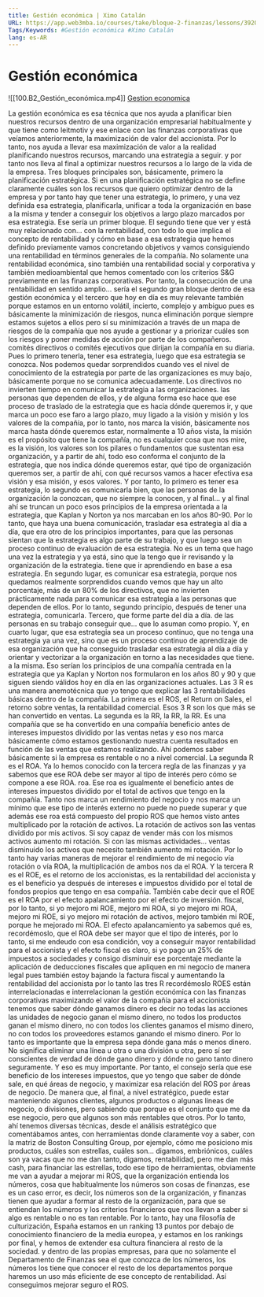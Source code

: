```yaml
---
title: Gestión económica | Ximo Catalán
URL: https://app.web3mba.io/courses/take/bloque-2-finanzas/lessons/39204411-4-1-gestion-economica-ximo-catalan
Tags/Keywords: #Gestión económica #Ximo Catalán
lang: es-AR
---
```

# Gestión económica
![[100.B2_Gestión_económica.mp4]]
[Gestion economica](https://app.web3mba.io?wvideo=1u7nowlbl7)

La gestión económica es esa técnica que nos ayuda a planificar bien nuestros recursos dentro de una organización empresarial habitualmente y que tiene como leitmotiv y ese enlace con las finanzas corporativas que veíamos anteriormente, la maximización de valor del accionista. Por lo tanto, nos ayuda a llevar esa maximización de valor a la realidad planificando nuestros recursos, marcando una estrategia a seguir. y por tanto nos lleva al final a optimizar nuestros recursos a lo largo de la vida de la empresa. Tres bloques principales son, básicamente, primero la planificación estratégica. Si en una planificación estratégica no se define claramente cuáles son los recursos que quiero optimizar dentro de la empresa y por tanto hay que tener una estrategia, lo primero, y una vez definida esa estrategia, planificarla, unificar a toda la organización en base a la misma y tender a conseguir los objetivos a largo plazo marcados por esa estrategia. Ese sería un primer bloque. El segundo tiene que ver y está muy relacionado con... con la rentabilidad, con todo lo que implica el concepto de rentabilidad y cómo en base a esa estrategia que hemos definido previamente vamos concretando objetivos y vamos consiguiendo una rentabilidad en términos generales de la compañía. No solamente una rentabilidad económica, sino también una rentabilidad social y corporativa y también medioambiental que hemos comentado con los criterios S&G previamente en las finanzas corporativas. Por tanto, la consecución de una rentabilidad en sentido amplio... sería el segundo gran bloque dentro de esa gestión económica y el tercero que hoy en día es muy relevante también porque estamos en un entorno volátil, incierto, complejo y ambiguo pues es básicamente la minimización de riesgos, nunca eliminación porque siempre estamos sujetos a ellos pero sí su minimización a través de un mapa de riesgos de la compañía que nos ayude a gestionar y a priorizar cuáles son los riesgos y poner medidas de acción por parte de los compañeros. comités directivos o comités ejecutivos que dirijan la compañía en su diaria. Pues lo primero tenerla, tener esa estrategia, luego que esa estrategia se conozca. Nos podemos quedar sorprendidos cuando ves el nivel de conocimiento de la estrategia por parte de las organizaciones es muy bajo, básicamente porque no se comunica adecuadamente. Los directivos no invierten tiempo en comunicar la estrategia a las organizaciones. las personas que dependen de ellos, y de alguna forma eso hace que ese proceso de traslado de la estrategia que es hacia dónde queremos ir, y que marca un poco ese faro a largo plazo, muy ligado a la visión y misión y los valores de la compañía, por lo tanto, nos marca la visión, básicamente nos marca hasta dónde queremos estar, normalmente a 10 años vista, la misión es el propósito que tiene la compañía, no es cualquier cosa que nos mire, es la visión, los valores son los pilares o fundamentos que sustentan esa organización, y a partir de ahí, todo eso conforma el conjunto de la estrategia, que nos indica dónde queremos estar, qué tipo de organización queremos ser, a partir de ahí, con qué recursos vamos a hacer efectiva esa visión y esa misión, y esos valores. Y por tanto, lo primero es tener esa estrategia, lo segundo es comunicarla bien, que las personas de la organización la conozcan, que no siempre la conocen, y al final... y al final ahí se truncan un poco esos principios de la empresa orientada a la estrategia, que Kaplan y Norton ya nos marcaban en los años 80-90. Por lo tanto, que haya una buena comunicación, trasladar esa estrategia al día a día, que era otro de los principios importantes, para que las personas sientan que la estrategia es algo parte de su trabajo, y que luego sea un proceso continuo de evaluación de esa estrategia. No es un tema que hago una vez la estrategia y ya está, sino que la tengo que ir revisando y la organización de la estrategia. tiene que ir aprendiendo en base a esa estrategia. En segundo lugar, es comunicar esa estrategia, porque nos quedamos realmente sorprendidos cuando vemos que hay un alto porcentaje, más de un 80% de los directivos, que no invierten prácticamente nada para comunicar esa estrategia a las personas que dependen de ellos. Por lo tanto, segundo principio, después de tener una estrategia, comunicarla. Tercero, que forme parte del día a día. de las personas en su trabajo conseguir que... que lo asuman como propio. Y, en cuarto lugar, que esa estrategia sea un proceso continuo, que no tenga una estrategia ya una vez, sino que es un proceso continuo de aprendizaje de esa organización que ha conseguido trasladar esa estrategia al día a día y orientar y vectorizar a la organización en torno a las necesidades que tiene. a la misma. Eso serían los principios de una compañía centrada en la estrategia que ya Kaplan y Norton nos formularon en los años 80 y 90 y que siguen siendo válidos hoy en día en las organizaciones actuales. Las 3 R es una manera anemotécnica que yo tengo que explicar las 3 rentabilidades básicas dentro de la compañía. La primera es el ROS, el Return on Sales, el retorno sobre ventas, la rentabilidad comercial. Esos 3 R son los que más se han convertido en ventas. La segunda es la RR, la RR, la RR. Es una compañía que se ha convertido en una compañía beneficio antes de intereses impuestos dividido por las ventas netas y eso nos marca básicamente cómo estamos gestionando nuestra cuenta resultados en función de las ventas que estamos realizando. Ahí podemos saber básicamente si la empresa es rentable o no a nivel comercial. La segunda R es el ROA. Ya lo hemos conocido con la tercera regla de las finanzas y ya sabemos que ese ROA debe ser mayor al tipo de interés pero cómo se compone a ese ROA. roa. Ese roa es igualmente el beneficio antes de intereses impuestos dividido por el total de activos que tengo en la compañía. Tanto nos marca un rendimiento del negocio y nos marca un mínimo que ese tipo de interés externo no puede no puede superar y que además ese roa está compuesto del propio ROS que hemos visto antes multiplicado por la rotación de activos. La rotación de activos son las ventas dividido por mis activos. Si soy capaz de vender más con los mismos activos aumento mi rotación. Si con las mismas actividades... ventas disminuido los activos que necesito también aumento mi rotación. Por lo tanto hay varias maneras de mejorar el rendimiento de mi negocio vía rotación o vía ROA, la multiplicación de ambos nos da el ROA. Y la tercera R es el ROE, es el retorno de los accionistas, es la rentabilidad del accionista y es el beneficio ya después de intereses e impuestos dividido por el total de fondos propios que tengo en esa compañía. También cabe decir que el ROE es el ROA por el efecto apalancamiento por el efecto de inversión. fiscal, por lo tanto, si yo mejoro mi ROE, mejoro mi ROA, si yo mejoro mi ROA, mejoro mi ROE, si yo mejoro mi rotación de activos, mejoro también mi ROE, porque he mejorado mi ROA. El efecto apalancamiento ya sabemos qué es, recordémoslo, que el ROA debe ser mayor que el tipo de interés, por lo tanto, si me endeudo con esa condición, voy a conseguir mayor rentabilidad para el accionista y el efecto fiscal es claro, si yo pago un 25% de impuestos a sociedades y consigo disminuir ese porcentaje mediante la aplicación de deducciones fiscales que apliquen en mi negocio de manera legal pues también estoy bajando la factura fiscal y aumentando la rentabilidad del accionista por lo tanto las tres R recordémoslo ROES están interrelacionadas e interrelacionan la gestión económica con las finanzas corporativas maximizando el valor de la compañía para el accionista tenemos que saber dónde ganamos dinero es decir no todas las acciones las unidades de negocio ganan el mismo dinero, no todos los productos ganan el mismo dinero, no con todos los clientes ganamos el mismo dinero, no con todos los proveedores estamos ganando el mismo dinero. Por lo tanto es importante que la empresa sepa dónde gana más o menos dinero. No significa eliminar una línea u otra o una división u otra, pero sí ser conscientes de verdad de dónde gano dinero y dónde no gano tanto dinero seguramente. Y eso es muy importante. Por tanto, el consejo sería que ese beneficio de los intereses impuestos, que yo tengo que saber de dónde sale, en qué áreas de negocio, y maximizar esa relación del ROS por áreas de negocio. De manera que, al final, a nivel estratégico, puede estar manteniendo algunos clientes, algunos productos o algunas líneas de negocio, o divisiones, pero sabiendo que porque es el conjunto que me da ese negocio, pero que algunos son más rentables que otros. Por lo tanto, ahí tenemos diversas técnicas, desde el análisis estratégico que comentábamos antes, con herramientas donde claramente voy a saber, con la matriz de Boston Consulting Group, por ejemplo, cómo me posiciono mis productos, cuáles son estrellas, cuáles son... digamos, embriónicos, cuáles son ya vacas que no me dan tanto, digamos, rentabilidad, pero me dan más cash, para financiar las estrellas, todo ese tipo de herramientas, obviamente me van a ayudar a mejorar mi ROS, que la organización entienda los números, cosa que habitualmente los números son cosas de finanzas, ese es un caso error, es decir, los números son de la organización, y finanzas tienen que ayudar a formar al resto de la organización, para que se entiendan los números y los criterios financieros que nos llevan a saber si algo es rentable o no es tan rentable. Por lo tanto, hay una filosofía de culturización, España estamos en un ranking 13 puntos por debajo de conocimiento financiero de la media europea, y estamos en los rankings por final, y hemos de extender esa cultura financiera al resto de la sociedad. y dentro de las propias empresas, para que no solamente el Departamento de Finanzas sea el que conozca de los números, los números los tiene que conocer el resto de los departamentos porque haremos un uso más eficiente de ese concepto de rentabilidad. Así conseguimos mejorar seguro el ROS.